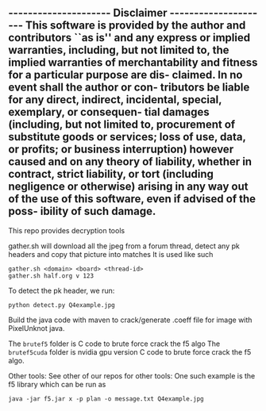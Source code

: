 --------------------- Disclaimer ---------------------
   This software is provided by the author and
   contributors ``as is'' and any express or implied
   warranties, including, but not limited to, the
   implied warranties of merchantability and
   fitness for a particular purpose are dis-
   claimed. In no event shall the author or con-
   tributors be liable for any direct, indirect,
   incidental, special, exemplary, or consequen-
   tial damages (including, but not limited to,
   procurement of substitute goods or services;
   loss of use, data, or profits; or business
   interruption) however caused and on any
   theory of liability, whether in contract,
   strict liability, or tort (including negligence
   or otherwise) arising in any way out of the use
   of this software, even if advised of the poss-
   ibility of such damage.
--------------------------------------------------------

This repo provides decryption tools


gather.sh will download all the jpeg from a forum thread,
detect any pk headers and copy that picture into matches
It is used like such

```
gather.sh <domain> <board> <thread-id>
gather.sh half.org v 123
```

To detect the pk header, we run:
```
python detect.py Q4example.jpg
```

Build the java code with maven to crack/generate .coeff file for image with PixelUnknot java.

The `brutef5` folder is C code to brute force crack the f5 algo
The `brutef5cuda` folder is nvidia gpu version C code to brute force crack the f5 algo.

Other tools:
See other of our repos for other tools:
One such example is the f5 library which can be run as

```
java -jar f5.jar x -p plan -o message.txt Q4example.jpg
```
